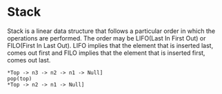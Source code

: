 # Stack
Stack is a linear data structure that follows a particular order in which the operations are performed. The order may be LIFO(Last In First Out) or FILO(First In Last Out). LIFO implies that the element that is inserted last, comes out first and FILO implies that the element that is inserted first, comes out last.

    *Top -> n3 -> n2 -> n1 -> Null]
    pop(top)
    *Top -> n2 -> n1 -> Null]
